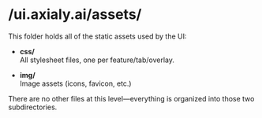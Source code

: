# /ui.axialy.ai/assets/

This folder holds all of the static assets used by the UI:

- **css/**  
  All stylesheet files, one per feature/tab/overlay.

- **img/**  
  Image assets (icons, favicon, etc.)

There are no other files at this level—everything is organized into those two subdirectories.
